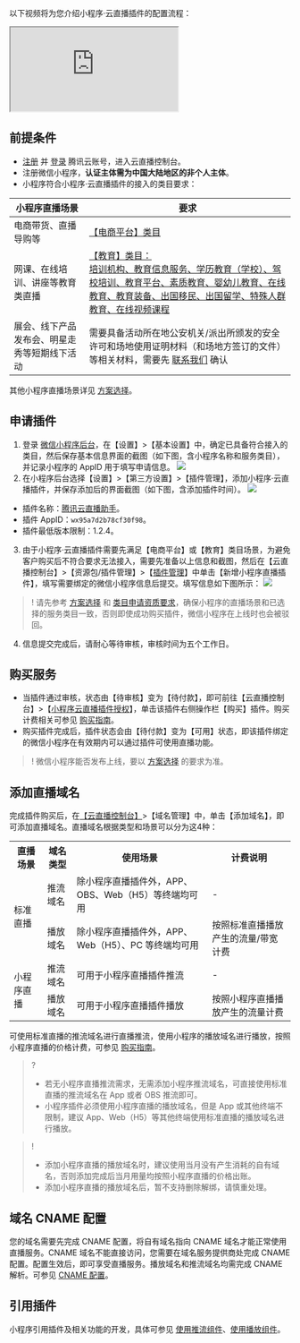 以下视频将为您介绍小程序·云直播插件的配置流程：
<div class="doc-video-mod"><iframe src="https://cloud.tencent.com/edu/learning/quick-play/2723-52987?source=gw.doc.media&withPoster=1&notip=1"></iframe></div>

[](id:premise)
## 前提条件
- [注册](https://cloud.tencent.com/register?&s_url=https%3A%2F%2Fcloud.tencent.com%2F) 并 [登录](https://cloud.tencent.com/login?s_url=https%3A%2F%2Fcloud.tencent.com%2F) 腾讯云账号，进入云直播控制台。
- 注册微信小程序，**认证主体需为中国大陆地区的非个人主体**。
- 小程序符合小程序·云直播插件的接入的类目要求：
<table>
<thead>
<tr>
<th>小程序直播场景</th>
<th>要求</th>
</tr>
</thead>
<tbody><tr>
<td>电商带货、直播导购等</td>
<td><a href="https://cloud.tencent.com/document/product/1078/43316#.E7.94.B5.E5.95.86.E5.B9.B3.E5.8F.B0---.E7.94.B5.E5.95.86.E5.B9.B3.E5.8F.B0" target="_blank">【电商平台】类目</a></td>
</tr>
<tr>
<td>网课、在线培训、讲座等教育类直播</td>
<td><a href="https://cloud.tencent.com/document/product/1078/43316#.E6.95.99.E8.82.B2" target="_blank">【教育】类目：<br>培训机构、教育信息服务、学历教育（学校）、驾校培训、教育平台、素质教育、婴幼儿教育、在线教育、教育装备、出国移民、出国留学、特殊人群教育、在线视频课程</a></td>
</tr>
<tr>
<td>展会、线下产品发布会、明星走秀等短期线下活动</td>
<td>需要具备活动所在地公安机关/派出所颁发的安全许可和场地使用证明材料（和场地方签订的文件）等相关材料，需要先 <a href="https://console.cloud.tencent.com/workorder/category" target="_blank">联系我们</a> 确认</td>
</tr>
</tbody></table>

其他小程序直播场景详见 [方案选择](https://cloud.tencent.com/document/product/1078/37707)。

[](id:apply)
## 申请插件
1. 登录 [微信小程序后台](https://mp.weixin.qq.com/)，在【设置】>【基本设置】中，确定已具备符合接入的类目，然后保存基本信息界面的截图（如下图，含小程序名称和服务类目），并记录小程序的 AppID 用于填写申请信息。
![](https://main.qcloudimg.com/raw/2972158e96166842cbecd322c3c3d331.png)
2. 在小程序后台选择【设置】>【第三方设置】>【插件管理】，添加小程序·云直播插件，并保存添加后的界面截图（如下图，含添加插件时间）。
![](https://main.qcloudimg.com/raw/99cf26c103860be3dcb91d22084a5616.png)
 - 插件名称：[腾讯云直播助手](https://mp.weixin.qq.com/wxopen/pluginbasicprofile?action=intro&appid=wx95a7d2b78cf30f98&token=&lang=zh_CN)。
 - 插件 AppID：`wx95a7d2b78cf30f98`。
 - 插件最低版本限制：1.2.4。
3. 由于小程序·云直播插件需要先满足【电商平台】或【教育】类目场景，为避免客户购买后不符合要求无法接入，需要先准备以上信息和截图，然后在【云直播控制台】>【资源包/插件管理】>【[插件管理](https://console.cloud.tencent.com/live/resources/plugin?type=plugin)】中单击【新增小程序直播插件】，填写需要绑定的微信小程序信息后提交。填写信息如下图所示：
![](https://main.qcloudimg.com/raw/d2edc0e0579bf12bcc5b19a61febea71.png)
>! 请先参考 [方案选择](https://cloud.tencent.com/document/product/1078/37707) 和 [类目申请资质要求](https://cloud.tencent.com/document/product/1078/43316)，确保小程序的直播场景和已选择的服务类目一致，否则即使成功购买插件，微信小程序在上线时也会被驳回。
>
4. 信息提交完成后，请耐心等待审核，审核时间为五个工作日。

[](id:buy)
## 购买服务

- 当插件通过审核，状态由【待审核】变为【待付款】，即可前往【云直播控制台】>【[小程序云直播插件授权](https://console.cloud.tencent.com/live/resources/plugin?type=plugin)】，单击该插件右侧操作栏【购买】插件。购买计费相关可参见 [购买指南](https://cloud.tencent.com/document/product/1078/34643)。
- 购买插件完成后，插件状态会由【待付款】变为【可用】状态，即该插件绑定的微信小程序在有效期内可以通过插件可使用直播功能。
>! 微信小程序能否发布上线，要以 [方案选择](https://cloud.tencent.com/document/product/1078/37707) 的要求为准。

[](id:add)
## 添加直播域名

完成插件购买后，在[【云直播控制台】](https://console.cloud.tencent.com/live/livestat)>【域名管理】中，单击【添加域名】，即可添加直播域名。直播域名根据类型和场景可以分为这4种：
<table>
<tr>
<th>直播场景</th><th>域名类型</th><th>使用场景</th><th>计费说明</th>
</tr><tr>
<td  rowspan='2'>标准直播</td>
<td>推流域名</td>
<td>除小程序直播插件外，APP、OBS、Web（H5）等终端均可用</td>
<td>-</td>
</tr><tr>
<td>播放域名</td>
<td>除小程序直播插件外，APP、Web（H5）、PC 等终端均可用</td>
<td>按照标准直播播放产生的流量/带宽计费</td>
</tr><tr>
<td  rowspan='2'>小程序直播</td>
<td>推流域名</td>
<td>可用于小程序直播插件推流</td>
<td>-</td>
</tr><tr>
<td>播放域名</td>
<td>可用于小程序直播插件播放</td>
<td>按照小程序直播播放产生的流量计费</td>
</tr></table>

可使用标准直播的推流域名进行直播推流，使用小程序的播放域名进行播放，按照小程序直播的价格计费，可参见 [购买指南](https://cloud.tencent.com/document/product/1078/34643)。

>? 
>- 若无小程序直播推流需求，无需添加小程序推流域名，可直接使用标准直播的推流域名在 App 或者 OBS 推流即可。
>- 小程序插件必须使用小程序直播的播放域名，但是 App 或其他终端不限制，建议 App、Web（H5）等其他终端使用标准直播的播放域名进行播放。

>! 
>- 添加小程序直播的播放域名时，建议使用当月没有产生消耗的自有域名，否则添加完成后当月用量均按照小程序直播的价格出账。
>- 添加小程序直播的播放域名后，暂不支持删除解绑，请慎重处理。

[](id:cname)
## 域名 CNAME 配置
您的域名需要先完成 CNAME 配置，将自有域名指向 CNAME 域名才能正常使用直播服务。CNAME 域名不能直接访问，您需要在域名服务提供商处完成 CNAME 配置。配置生效后，即可享受直播服务。播放域名和推流域名均需完成 CNAME 解析。可参见 [CNAME 配置](https://cloud.tencent.com/document/product/267/19908)。

[](id:use)
## 引用插件

小程序引用插件及相关功能的开发，具体可参见 [使用推流组件](https://cloud.tencent.com/document/product/1078/46456)、[使用播放组件](https://cloud.tencent.com/document/product/1078/34646)。
